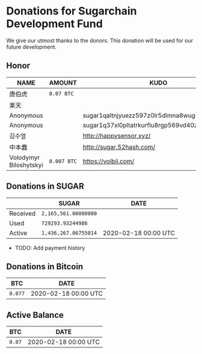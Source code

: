 # Donations for Sugarchain Development Fund
We give our utmost thanks to the donors. This donation will be used for our future development.

## Honor
NAME | AMOUNT | KUDO | 
--|--|--| 
唐伯虎 | `0.07 BTC` | 
楽天 | | 
Anonymous | | sugar1qaltnjyuezz597z0lr5dlmna8wug9vv04q95zta | 
Anonymous | | sugar1q37xl0pltatrkurflu8rgp569vd40znnlsaphas | 
김수열 | | http://happysensor.xyz/ | 
中本蠢 | | http://sugar.52hash.com/ | 
Volodymyr Biloshytskyi | `0.007 BTC` | https://volbil.com/ | 

## Donations in SUGAR
| | SUGAR | DATE | 
--|--|--| 
Received | `2,165,561.00000000` | | 
Used | `729293.93244986` |  | 
Active | `1,436,267.06755014` | 2020-02-18 00:00 UTC | 
* TODO: Add payment history

## Donations in Bitcoin
BTC | DATE |
--|--|
`0.077` | 2020-02-18 00:00 UTC |

## Active Balance
BTC | DATE |
--|--|
`0.07` | 2020-02-18 00:00 UTC | 

